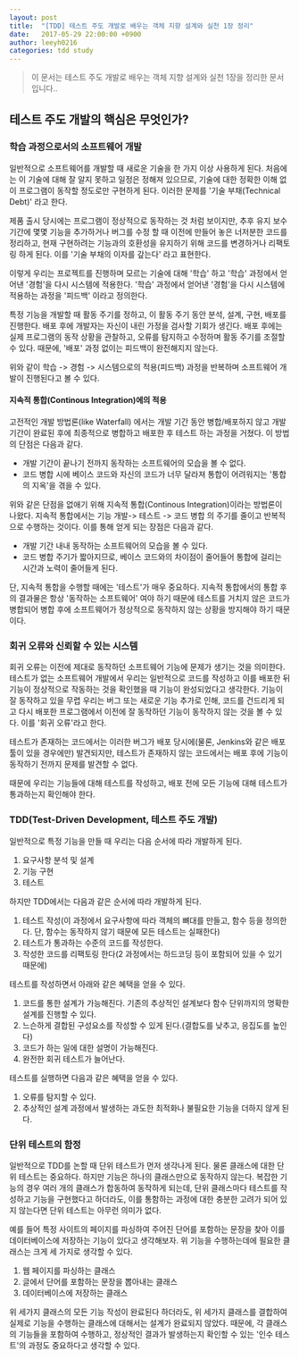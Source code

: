 ```yaml
---
layout: post
title:  "[TDD] 테스트 주도 개발로 배우는 객체 지향 설계와 실천 1장 정리"
date:   2017-05-29 22:00:00 +0900
author: leeyh0216
categories: tdd study
---
```


> 이 문서는 테스트 주도 개발로 배우는 객체 지향 설계와 실천 1장을 정리한 문서입니다..

## 테스트 주도 개발의 핵심은 무엇인가?

### 학습 과정으로서의 소프트웨어 개발

일반적으로 소프트웨어를 개발할 때 새로운 기술을 한 가지 이상 사용하게 된다.
처음에는 이 기술에 대해 잘 알지 못하고 일정은 정해져 있으므로, 기술에 대한 정확한 이해 없이 프로그램이 동작할 정도로만 구현하게 된다.
이러한 문제를 '기술 부채(Technical Debt)' 라고 한다.

제품 출시 당시에는 프로그램이 정상적으로 동작하는 것 처럼 보이지만, 추후 유지 보수 기간에 몇몇 기능을 추가하거나 버그를 수정 할 때 이전에 만들어 놓은 너저분한 코드를 정리하고,
현재 구현하려는 기능과의 호환성을 유지하기 위해 코드를 변경하거나 리팩토링 하게 된다. 이를 '기술 부채의 이자를 갚는다' 라고 표현한다.

이렇게 우리는 프로젝트를 진행하며 모르는 기술에 대해 '학습' 하고 '학습' 과정에서 얻어낸 '경험'을 다시 시스템에 적용한다.
'학습' 과정에서 얻어낸 '경험'을 다시 시스템에 적용하는 과정을 '피드백' 이라고 정의한다.

특정 기능을 개발할 때 활동 주기를 정하고, 이 활동 주기 동안 분석, 설계, 구현, 배포를 진행한다. 배포 후에 개발자는 자신이 내린 가정을 검사할 기회가 생긴다.
배포 후에는 실제 프로그램의 동작 상황을 관찰하고, 오류를 탐지하고 수정하며 활동 주기를 조절할 수 있다.
때문에, '배포' 과정 없이는 피드백이 완전해지지 않는다.

위와 같이  학습 -> 경험 -> 시스템으로의 적용(피드백) 과정을 반복하며 소프트웨어 개발이 진행된다고 볼 수 있다.

#### 지속적 통합(Continous Integration)에의 적용

고전적인 개발 방법론(like Waterfall) 에서는 개발 기간 동안 병합/배포하지 않고 개발 기간이 완료된 후에 최종적으로 병합하고 배포한 후 테스트 하는 과정을 거쳤다.
이 방법의 단점은 다음과 같다.

- 개발 기간이 끝나기 전까지 동작하는 소프트웨어의 모습을 볼 수 없다.
- 코드 병합 시에 베이스 코드와 자신의 코드가 너무 달라져 통합이 어려워지는 '통합의 지옥'을 겪을 수 있다.

위와 같은 단점을 없애기 위해 지속적 통합(Continous Integration)이라는 방법론이 나왔다.
지속적 통합에서는 기능 개발-> 테스트 -> 코드 병합 의 주기를 줄이고 반복적으로 수행하는 것이다.
이를 통해 얻게 되는 장점은 다음과 같다.

- 개발 기간 내내 동작하는 소프트웨어의 모습을 볼 수 있다.
- 코드 병합 주기가 짧아지므로, 베이스 코드와의 차이점이 줄어들어 통합에 걸리는 시간과 노력이 줄어들게 된다.

단, 지속적 통합을 수행할 때에는 '테스트'가 매우 중요하다. 지속적 통합에서의 통합 후의 결과물은 항상 '동작하는 소프트웨어' 여야 하기 때문에 테스트를 거치지 않은 코드가 병합되어
병합 후에 소프트웨어가 정상적으로 동작하지 않는 상황을 방지해야 하기 때문이다.

### 회귀 오류와 신뢰할 수 있는 시스템

회귀 오류는 이전에 제대로 동작하던 소프트웨어 기능에 문제가 생기는 것을 의미한다.
테스트가 없는 소프트웨어 개발에서 우리는 일반적으로 코드를 작성하고 이를 배포한 뒤 기능이 정상적으로 작동하는 것을 확인했을 때 기능이 완성되었다고 생각한다.
기능이 잘 동작하고 있을 무렵 우리는 버그 또는 새로운 기능 추가로 인해, 코드를 건드리게 되고 다시 배포한 프로그램에서 이전에 잘 동작하던 기능이 동작하지 않는 것을 볼 수 있다.
이를 '회귀 오류'라고 한다.

테스트가 존재하는 코드에서는 이러한 버그가 배포 당시에(물론, Jenkins와 같은 배포 툴이 있을 경우에만) 발견되지만, 테스트가 존재하지 않는 코드에서는 배포 후에 기능이 동작하기 전까지
문제를 발견할 수 없다.

때문에 우리는 기능들에 대해 테스트를 작성하고, 배포 전에 모든 기능에 대해 테스트가 통과하는지 확인해야 한다.

### TDD(Test-Driven Development, 테스트 주도 개발)

일반적으로 특정 기능을 만들 때 우리는 다음 순서에 따라 개발하게 된다.

1. 요구사항 분석 및 설계
2. 기능 구현
3. 테스트

하지만 TDD에서는 다음과 같은 순서에 따라 개발하게 된다.

1. 테스트 작성(이 과정에서 요구사항에 따라 객체의 뼈대를 만들고, 함수 등을 정의한다. 단, 함수는 동작하지 않기 때문에 모든 테스트는 실패한다)
2. 테스트가 통과하는 수준의 코드를 작성한다.
3. 작성한 코드를 리팩토링 한다(2 과정에서는 하드코딩 등이 포함되어 있을 수 있기 때문에)

테스트를 작성하면서 아래와 같은 혜택을 얻을 수 있다.

1. 코드를 통한 설계가 가능해진다. 기존의 추상적인 설계보다 함수 단위까지의 명확한 설계를 진행할 수 있다.
2. 느슨하게 결합된 구성요소를 작성할 수 있게 된다.(결합도를 낮추고, 응집도를 높인다)
3. 코드가 하는 일에 대한 설명이 가능해진다.
4. 완전한 회귀 테스트가 늘어난다.

테스트를 실행하면 다음과 같은 혜택을 얻을 수 있다.

1. 오류를 탐지할 수 있다.
2. 추상적인 설계 과정에서 발생하는 과도한 최적화나 불필요한 기능을 더하지 않게 된다.

### 단위 테스트의 함정

일반적으로 TDD를 논할 때 단위 테스트가 먼저 생각나게 된다. 물론 클래스에 대한 단위 테스트는 중요하다. 하지만 기능은 하나의 클래스만으로 동작하지 않는다. 복잡한 기능의 경우 여러 개의 클래스가 합동하여 동작하게 되는데, 단위 클래스마다 테스트를 작성하고 기능을 구현했다고 하더라도, 이를 통함하는 과정에 대한 충분한 고려가 되어 있지 않는다면 단위 테스트는 아무런 의미가 없다.

예를 들어 특정 사이트의 페이지를 파싱하여 주어진 단어를 포함하는 문장을 찾아 이를 데이터베이스에 저장하는 기능이 있다고 생각해보자.
위 기능을 수행하는데에 필요한 클래스는 크게 세 가지로 생각할 수 있다.

1. 웹 페이지를 파싱하는 클래스
2. 글에서 단어를 포함하는 문장을 뽑아내는 클래스
3. 데이터베이스에 저장하는 클래스

위 세가지 클래스의 모든 기능 작성이 완료된다 하더라도, 위 세가지 클래스를 결합하여 실제로 기능을 수행하는 클래스에 대해서는 설계가 완료되지 않았다.
때문에, 각 클래스의 기능들을 포함하여 수행하고, 정상적인 결과가 발생하는지 확인할 수 있는 '인수 테스트'의 과정도 중요하다고 생각할 수 있다.


